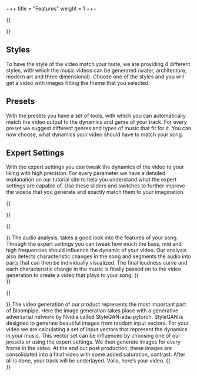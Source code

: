 +++
title = "Features"
weight = 1
+++

{{<section title="WebApp" >}}

## Styles
To have the style of the video match your taste, we are providing 4 different styles, with which the music videos can be generated (water, architecture, modern art and three dimensional). Choose one of the styles and you will get a video with images fitting the theme that you selected.

## Presets
With the presets you have a set of tools, with which you can automatically match the video output to the dynamics and genre of your track. For every preset we suggest different genres and types of music that fit for it. You can now choose, what dynamics your video should have to match your song.

## Expert Settings
With the expert settings you can tweak the dynamics of the video to your liking with high precision. For every parameter we have a detailed explanation on our tutorial site to help you understand what the expert settings are capable of. Use these sliders and switches to further improve the videos that you generate and exactly match them to your imagination.

{{</section>}}

{{<section title="Audio Analysis" >}}
The audio analysis, takes a good look into the features of your song. Through the expert settings you can tweak how much the bass, mid and high frequencies should influence the dynamic of your video. Our analysis also detects characteristic changes in the song and segments the audio into parts that can then be individually visualized. The final loudness curve and each characteristic change in the music is finally passed on to the video generation to create a video that plays to your song.
{{</section>}}

{{<section title="Video Generation" >}}
The video generation of our product represents the most important part of Bloompipe. Here the image generation takes place with a generative adversarial network by Nvidia called StyleGAN-ada-pytorch. StyleGAN is designed to generate beautiful images from random input vectors. For your video we are calculating a set of input vectors that represent the dynamics in your music. This vector set can  be influenced by choosing one of our presets or using the expert settings. We then generate images for every frame in the video. At the end our post production, these images are consolidated into a final video with some added saturation, contrast. After all is done, your track will be underlayed. Voila, here’s your video.
{{</section>}}

